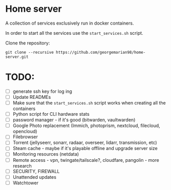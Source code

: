 # Home server

A collection of services exclusively run in docker containers.

In order to start all the services use the `start_services.sh` script.

Clone the repository:
```
git clone --recursive https://github.com/georgemarian98/home-server.git
```

# TODO:
- [ ] generate ssh key for log ing
- [ ] Update READMEs
- [ ] Make sure that the `start_services.sh` script works when creating all the containers
- [ ] Python script for CLI hardware stats
- [ ] password manager - if it's good (bitwarden, vaultwarden)
- [ ] Google Photo replacement (Immich, photoprism, nextcloud, filecloud, opencloud)
- [ ] Filebrowser
- [ ] Torrent (jellyseerr, sonarr, radaar, overseer, lidarr, transmission, etc)
- [ ] Steam cache - maybe if it's playable offline and upgrade server size
- [ ] Monitoring resources (netdata)
- [ ] Remote access - vpn, twingate/tailscale?, cloudfare, pangolin - more research
- [ ] SECURITY, FIREWALL
- [ ] Unattended updates
- [ ] Watchtower
